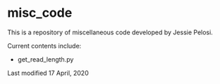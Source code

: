 # misc_code

This is a repository of miscellaneous code developed by Jessie Pelosi. 

Current contents include:

- get_read_length.py 

Last modified 17 April, 2020 
